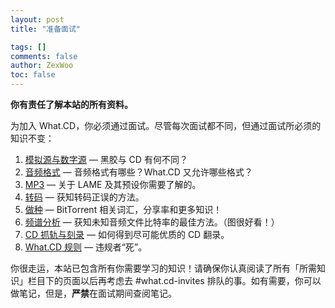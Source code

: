 ```yaml
---
layout: post
title: "准备面试"

tags: []
comments: false
author: ZexWoo
toc: false
---
```


**你有责任了解本站的所有资料。**

为加入 What.CD，你必须通过面试。尽管每次面试都不同，但通过面试所必须的知识不变：
1. [模拟源与数字源](/sources-zh.md/) — 黑胶与 CD 有何不同？
2. [音频格式](/formats-zh.md/) — 音频格式有哪些？What.CD 又允许哪些格式？
3. [MP3](/mp3-zh.md/) — 关于 LAME 及其预设你需要了解的。
4. [转码](/transcodes-zh.md/) — 获知转码正误的方法。
5. [做种](/torrenting-zh.md/) — BitTorrent 相关词汇，分享率和更多知识！
6. [频谱分析](/spectral-zh.md/) — 获知未知音频文件比特率的最佳方法。（图很好看！）
7. [CD 抓轨与刻录](/ripping-zh.md/) — 如何得到尽可能优质的 CD 翻录。
8. [What.CD 规则](/rules-zh.md/) — 违规者“死”。

你很走运，本站已包含所有你需要学习的知识！请确保你认真阅读了所有「所需知识」栏目下的页面以后再考虑去 #what.cd-invites 排队的事。如有需要，你可以做笔记，但是，**严禁**在面试期间查阅笔记。